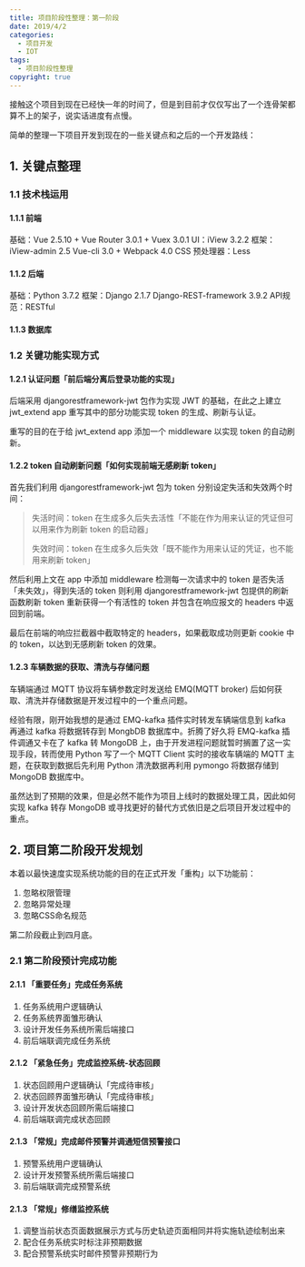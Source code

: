 ```yaml
---
title: 项目阶段性整理：第一阶段
date: 2019/4/2
categories:
  - 项目开发
  - IOT
tags:
  - 项目阶段性整理
copyright: true
---
```


接触这个项目到现在已经快一年的时间了，但是到目前才仅仅写出了一个连骨架都算不上的架子，说实话进度有点慢。

简单的整理一下项目开发到现在的一些关键点和之后的一个开发路线：

## 1. 关键点整理

### 1.1 技术栈运用

#### 1.1.1 前端

基础：Vue 2.5.10 + Vue Router 3.0.1 + Vuex 3.0.1
UI：iView 3.2.2
框架：iView-admin 2.5 Vue-cli 3.0 + Webpack 4.0
CSS 预处理器：Less

#### 1.1.2 后端

基础：Python 3.7.2
框架：Django 2.1.7 Django-REST-framework 3.9.2
API规范：RESTful

#### 1.1.3 数据库 

### 1.2 关键功能实现方式

#### 1.2.1 认证问题「前后端分离后登录功能的实现」

后端采用 djangorestframework-jwt 包作为实现 JWT 的基础，在此之上建立 jwt_extend app 重写其中的部分功能实现 token 的生成、刷新与认证。

重写的目的在于给 jwt_extend app 添加一个 middleware 以实现 token 的自动刷新。

#### 1.2.2 token 自动刷新问题「如何实现前端无感刷新 token」

首先我们利用 djangorestframework-jwt 包为 token 分别设定失活和失效两个时间：

> 失活时间：token 在生成多久后失去活性「不能在作为用来认证的凭证但可以用来作为刷新 token 的启动器」
>
> 失效时间：token 在生成多久后失效「既不能作为用来认证的凭证，也不能用来刷新 token」

然后利用上文在 app 中添加 middleware 检测每一次请求中的 token 是否失活「未失效」，得到失活的 token 则利用 djangorestframework-jwt 包提供的刷新函数刷新 token 重新获得一个有活性的 token 并包含在响应报文的 headers 中返回到前端。

最后在前端的响应拦截器中截取特定的 headers，如果截取成功则更新 cookie 中的 token，以达到无感刷新 token 的效果。

#### 1.2.3 车辆数据的获取、清洗与存储问题

车辆端通过 MQTT 协议将车辆参数定时发送给 EMQ(MQTT broker) 后如何获取、清洗并存储数据是开发过程中的一个重点问题。

经验有限，刚开始我想的是通过 EMQ-kafka 插件实时转发车辆端信息到 kafka 再通过 kafka 将数据转存到 MongbDB 数据库中。折腾了好久将 EMQ-kafka 插件调通又卡在了 kafka 转 MongoDB 上，由于开发进程问题就暂时搁置了这一实现手段，转而使用 Python 写了一个 MQTT Client 实时的接收车辆端的 MQTT 主题，在获取到数据后先利用 Python 清洗数据再利用 pymongo 将数据存储到 MongoDB 数据库中。

虽然达到了预期的效果，但是必然不能作为项目上线时的数据处理工具，因此如何实现 kafka 转存 MongoDB 或寻找更好的替代方式依旧是之后项目开发过程中的重点。

## 2. 项目第二阶段开发规划

本着以最快速度实现系统功能的目的在正式开发「重构」以下功能前：

1. 忽略权限管理
2. 忽略异常处理
3. 忽略CSS命名规范

第二阶段截止到四月底。

### 2.1 第二阶段预计完成功能

#### 2.1.1 「重要任务」完成任务系统

1. 任务系统用户逻辑确认
2. 任务系统界面雏形确认
3. 设计开发任务系统所需后端接口
4. 前后端联调完成任务系统

#### 2.1.2 「紧急任务」完成监控系统-状态回顾

1. 状态回顾用户逻辑确认「完成待审核」
2. 状态回顾界面雏形确认「完成待审核」
3. 设计开发状态回顾所需后端接口
4. 前后端联调完成状态回顾

#### 2.1.3 「常规」完成邮件预警并调通短信预警接口

1. 预警系统用户逻辑确认
2. 设计开发预警系统所需后端接口
3. 前后端联调完成预警系统

#### 2.1.3 「常规」修缮监控系统

1. 调整当前状态页面数据展示方式与历史轨迹页面相同并将实施轨迹绘制出来
2. 配合任务系统实时标注非预期数据
3. 配合预警系统实时邮件预警非预期行为
